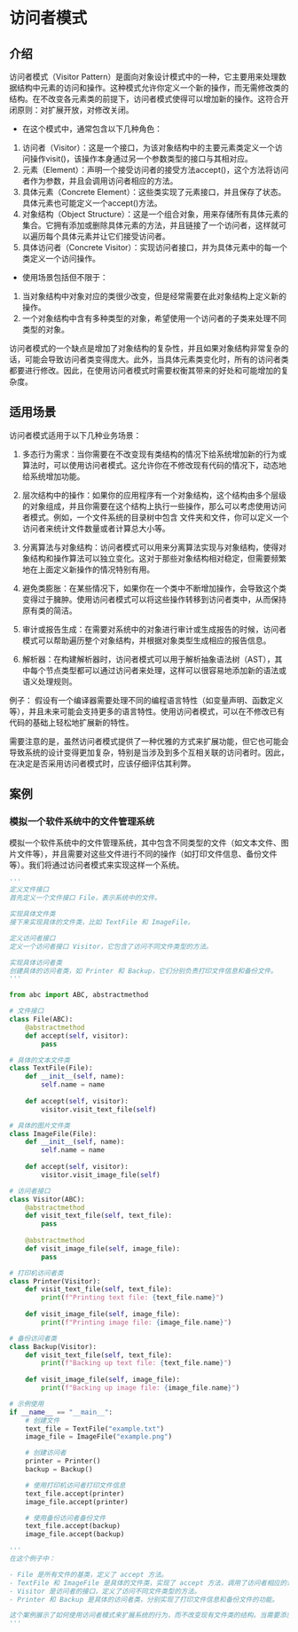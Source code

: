 # 访问者模式

## 介绍
访问者模式（Visitor Pattern）是面向对象设计模式中的一种，它主要用来处理数据结构中元素的访问和操作。这种模式允许你定义一个新的操作，而无需修改类的结构。在不改变各元素类的前提下，访问者模式使得可以增加新的操作。这符合开闭原则：对扩展开放，对修改关闭。

- 在这个模式中，通常包含以下几种角色：

1. 访问者（Visitor）：这是一个接口，为该对象结构中的主要元素类定义一个访问操作visit()，该操作本身通过另一个参数类型的接口与其相对应。
2. 元素（Element）：声明一个接受访问者的接受方法accept()，这个方法将访问者作为参数，并且会调用访问者相应的方法。
3. 具体元素（Concrete Element）：这些类实现了元素接口，并且保存了状态。具体元素也可能定义一个accept()方法。
4. 对象结构（Object Structure）：这是一个组合对象，用来存储所有具体元素的集合。它拥有添加或删除具体元素的方法，并且链接了一个访问者，这样就可以遍历每个具体元素并让它们接受访问者。
5. 具体访问者（Concrete Visitor）：实现访问者接口，并为具体元素中的每一个类定义一个访问操作。
- 使用场景包括但不限于：

1. 当对象结构中对象对应的类很少改变，但是经常需要在此对象结构上定义新的操作。
2. 一个对象结构中含有多种类型的对象，希望使用一个访问者的子类来处理不同类型的对象。

访问者模式的一个缺点是增加了对象结构的复杂性，并且如果对象结构非常复杂的话，可能会导致访问者类变得庞大。此外，当具体元素类变化时，所有的访问者类都要进行修改。因此，在使用访问者模式时需要权衡其带来的好处和可能增加的复杂度。

## 适用场景
访问者模式适用于以下几种业务场景：

1. 多态行为需求：当你需要在不改变现有类结构的情况下给系统增加新的行为或算法时，可以使用访问者模式。这允许你在不修改现有代码的情况下，动态地给系统增加功能。

2. 层次结构中的操作：如果你的应用程序有一个对象结构，这个结构由多个层级的对象组成，并且你需要在这个结构上执行一些操作，那么可以考虑使用访问者模式。例如，一个文件系统的目录树中包含
文件夹和文件，你可以定义一个访问者来统计文件数量或者计算总大小等。

3. 分离算法与对象结构：访问者模式可以用来分离算法实现与对象结构，使得对象结构和操作算法可以独立变化。这对于那些对象结构相对稳定，但需要频繁地在上面定义新操作的情况特别有用。

4. 避免类膨胀：在某些情况下，如果你在一个类中不断增加操作，会导致这个类变得过于臃肿。使用访问者模式可以将这些操作转移到访问者类中，从而保持原有类的简洁。

5. 审计或报告生成：在需要对系统中的对象进行审计或生成报告的时候，访问者模式可以帮助遍历整个对象结构，并根据对象类型生成相应的报告信息。

6. 解析器：在构建解析器时，访问者模式可以用于解析抽象语法树（AST），其中每个节点类型都可以通过访问者来处理，这样可以很容易地添加新的语法或语义处理规则。

例子：
假设有一个编译器需要处理不同的编程语言特性（如变量声明、函数定义等），并且未来可能会支持更多的语言特性。使用访问者模式，可以在不修改已有代码的基础上轻松地扩展新的特性。

需要注意的是，虽然访问者模式提供了一种优雅的方式来扩展功能，但它也可能会导致系统的设计变得更加复杂，特别是当涉及到多个互相关联的访问者时。因此，在决定是否采用访问者模式时，应该仔细评估其利弊。

## 案例
### 模拟一个软件系统中的文件管理系统
模拟一个软件系统中的文件管理系统，其中包含不同类型的文件（如文本文件、图片文件等），并且需要对这些文件进行不同的操作（如打印文件信息、备份文件等）。我们将通过访问者模式来实现这样一个系统。
```python
'''
定义文件接口
首先定义一个文件接口 File，表示系统中的文件。

实现具体文件类
接下来实现具体的文件类，比如 TextFile 和 ImageFile。

定义访问者接口
定义一个访问者接口 Visitor，它包含了访问不同文件类型的方法。

实现具体访问者类
创建具体的访问者类，如 Printer 和 Backup，它们分别负责打印文件信息和备份文件。
'''

from abc import ABC, abstractmethod

# 文件接口
class File(ABC):
    @abstractmethod
    def accept(self, visitor):
        pass

# 具体的文本文件类
class TextFile(File):
    def __init__(self, name):
        self.name = name
    
    def accept(self, visitor):
        visitor.visit_text_file(self)

# 具体的图片文件类
class ImageFile(File):
    def __init__(self, name):
        self.name = name
    
    def accept(self, visitor):
        visitor.visit_image_file(self)

# 访问者接口
class Visitor(ABC):
    @abstractmethod
    def visit_text_file(self, text_file):
        pass
    
    @abstractmethod
    def visit_image_file(self, image_file):
        pass

# 打印机访问者类
class Printer(Visitor):
    def visit_text_file(self, text_file):
        print(f"Printing text file: {text_file.name}")
    
    def visit_image_file(self, image_file):
        print(f"Printing image file: {image_file.name}")

# 备份访问者类
class Backup(Visitor):
    def visit_text_file(self, text_file):
        print(f"Backing up text file: {text_file.name}")
    
    def visit_image_file(self, image_file):
        print(f"Backing up image file: {image_file.name}")

# 示例使用
if __name__ == "__main__":
    # 创建文件
    text_file = TextFile("example.txt")
    image_file = ImageFile("example.png")

    # 创建访问者
    printer = Printer()
    backup = Backup()

    # 使用打印机访问者打印文件信息
    text_file.accept(printer)
    image_file.accept(printer)

    # 使用备份访问者备份文件
    text_file.accept(backup)
    image_file.accept(backup)

'''
在这个例子中：

- File 是所有文件的基类，定义了 accept 方法。
- TextFile 和 ImageFile 是具体的文件类，实现了 accept 方法，调用了访问者相应的访问方法。
- Visitor 是访问者的接口，定义了访问不同文件类型的方法。
- Printer 和 Backup 是具体的访问者类，分别实现了打印文件信息和备份文件的功能。

这个案例展示了如何使用访问者模式来扩展系统的行为，而不改变现有文件类的结构。当需要添加新的操作时，只需要添加新的访问者类即可。
'''
```
